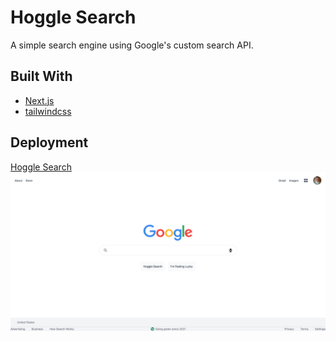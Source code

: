 # Hoggle Search

A simple search engine using Google's custom search API.

## Built With

- [Next.js](https://nextjs.org/)
- [tailwindcss](https://tailwindcss.com/)

## Deployment

[Hoggle Search](https://hoggle-search.vercel.app/)
[![Hoggle Search](public/images/hoggle.png)](https://hoggle-search.vercel.app/ 'Hoggle Search')
